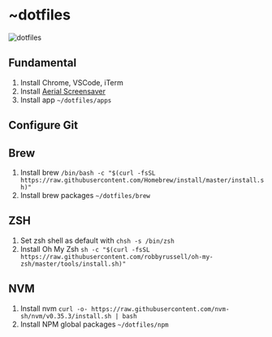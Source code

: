 # ~dotfiles
![dotfiles](https://github.com/Angelfire/dotfiles/assets/315504/4a3dbee9-1b03-4948-888a-8346c60e335e)


## Fundamental
1. Install Chrome, VSCode, iTerm
2. Install [Aerial Screensaver](https://github.com/JohnCoates/Aerial)
3. Install app `~/dotfiles/apps`

## Configure Git

## Brew
1. Install brew `/bin/bash -c "$(curl -fsSL https://raw.githubusercontent.com/Homebrew/install/master/install.sh)"`
2. Install brew packages `~/dotfiles/brew`

## ZSH
1. Set zsh shell as default with `chsh -s /bin/zsh`
2. Install Oh My Zsh `sh -c "$(curl -fsSL https://raw.githubusercontent.com/robbyrussell/oh-my-zsh/master/tools/install.sh)"`

## NVM
1. Install nvm `curl -o- https://raw.githubusercontent.com/nvm-sh/nvm/v0.35.3/install.sh | bash`
2. Install NPM global packages `~/dotfiles/npm`
